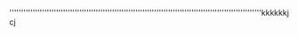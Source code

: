''''''''''''''''''''''''''''''''''''''''''''''''''''''''''''''''''''''''''''''''''''''''''''''''''''''''''''kkkkkkj                                      cj